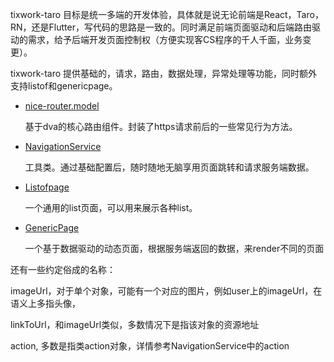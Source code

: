 tixwork-taro 目标是统一多端的开发体验，具体就是说无论前端是React，Taro，RN，还是Flutter，写代码的思路是一致的。同时满足前端页面驱动和后端路由驱动的需求，给予后端开发页面控制权（方便实现客CS程序的千人千面，业务变更）。

tixwork-taro  提供基础的，请求，路由，数据处理，异常处理等功能，同时额外支持listof和genericpage。

- [nice-router.model](/docs/navigation-service.md)
  
  基于dva的核心路由组件。封装了https请求前后的一些常见行为方法。

- [NavigationService](/docs/navigation-service.md) 
  
  工具类。通过基础配置后，随时随地无脑享用页面跳转和请求服务端数据。

- [Listofpage](/docs/navigation-service.md)
  
  一个通用的list页面，可以用来展示各种list。

- [GenericPage](/docs/navigation-service.md)
  
  一个基于数据驱动的动态页面，根据服务端返回的数据，来render不同的页面

还有一些约定俗成的名称：

imageUrl，对于单个对象，可能有一个对应的图片，例如user上的imageUrl，在语义上多指头像，

linkToUrl，和imageUrl类似，多数情况下是指该对象的资源地址

action, 多数是指类action对象，详情参考NavigationService中的action

